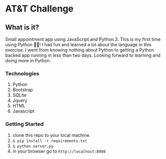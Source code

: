 # AT&T Challenge

## What is it?
Small appointment app using JavaScript and Python 3. This is my first time using Python 👨🏽‍! I had fun and learned a lot about the language in this exercise. I went from knowing nothing about Python to getting a Python backed app running in less than two days. Looking forward to learning and doing more in Python. 


### Technologies

1. Python 
2. Bootstrap
3. SQLite
4. Jquery
5. HTML
6. Javascript


### Getting Started

1. clone this repo to your local machine.
2. `$ pip install -r requirements.txt`
2. `$ python server.py`
3. in your browser go to `http://localhost:8080`


